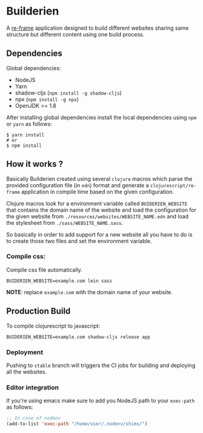 # Builderien

A [re-frame](https://github.com/Day8/re-frame) application designed to build different websites sharing same structure
but different content using one build process.

## Dependencies
Global dependencies:

* NodeJS
* Yarn
* shadow-cljs (`npm install -g shadow-cljs`)
* npx (`npm install -g npx`)
* OpenJDK >= 1.8

After installing global dependencies install the local dependencies using `npm` or `yarn` as follows:

```
$ yarn install
# or
$ npm install
```

## How it works ?
Basically Builderien created using several `clojure` macros which parse the provided configuration file (in `edn`)
format and generate a  `clojurescript/re-frame` application in compile time based on the given configuration.

Clojure macros look for a environment variable called `BUIDERIEN_WEBSITE` that contains the domain name of the website
and load the configuration for the given website from `./resources/websites/WEBSITE_NAME.edn` and load the stylesheet
from `./sass/WEBSITE_NAME.sass`.

So basically in order to add support for a new website all you have to do is to create those two files and set the environment variable.

### Compile css:

Compile css file automatically.

```
BUIDERIEN_WEBSITE=example.com lein sass
```

**NOTE**: replace `example.com` with the domain name of your website.

## Production Build

To compile clojurescript to javascript:

```
BUIDERIEN_WEBSITE=example.com shadow-cljs release app
```

### Deployment
Pushing to `stable` branch will triggers the CI jobs for building and deploying all the websites.

### Editor integration

If you're using emacs make sure to add you NodeJS path to your `exec-path` as follows:


```lisp
;; In case of nodenv
(add-to-list 'exec-path "/home/user/.nodenv/shims/")
```
